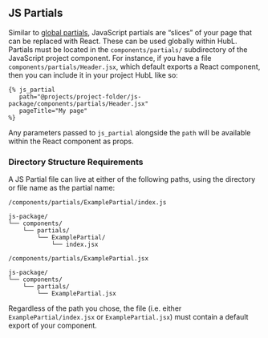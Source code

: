 ## JS Partials

Similar to [global partials](https://developers.hubspot.com/docs/cms/building-blocks/global-content#global-partials-vs-global-modules), JavaScript partials are “slices” of your page that can be replaced with React. These can be used globally within HubL. Partials must be located in the `components/partials/` subdirectory of the JavaScript project component. For instance, if you have a file `components/partials/Header.jsx`, which default exports a React component, then you can include it in your project HubL like so:

```
{% js_partial
   path="@projects/project-folder/js-package/components/partials/Header.jsx"
   pageTitle="My page"
%}
```

Any parameters passed to `js_partial` alongside the `path` will be available within the React component as props.

### Directory Structure Requirements

A JS Partial file can live at either of the following paths, using the directory or file name as the partial name:

`/components/partials/ExamplePartial/index.js`

```
js-package/
└── components/
    └── partials/
        └── ExamplePartial/
            └── index.jsx
```

`/components/partials/ExamplePartial.jsx`

```
js-package/
└── components/
    └── partials/
        └── ExamplePartial.jsx
```

Regardless of the path you chose, the file (i.e. either `ExamplePartial/index.jsx` or `ExamplePartial.jsx`) must contain a default export of your component.
